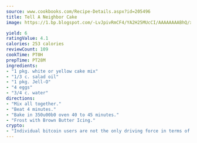 ```yaml
---
source: www.cookbooks.com/Recipe-Details.aspx?id=205496
title: Tell A Neighbor Cake
image: https://1.bp.blogspot.com/-LvJpivRmCF4/YA2H25MUcCI/AAAAAAAABhQ/xgndXuMf7Zopp5S4RExCblnSp5YGujfSQCLcBGAsYHQ/s320/8.png

yield: 6
ratingValue: 4.1
calories: 253 calories
reviewCount: 109
cookTime: PT0H
prepTime: PT28M
ingredients:
- "1 pkg. white or yellow cake mix"
- "1/3 c. salad oil"
- "1 pkg. Jell-O"
- "4 eggs"
- "3/4 c. water"
directions:
- "Mix all together."
- "Beat 4 minutes."
- "Bake in 350u00b0 oven 40 to 45 minutes."
- "Frost with Brown Butter Icing."
crypto:
- "Individual bitcoin users are not the only driving force in terms of securing the bitcoin network."
---
```


